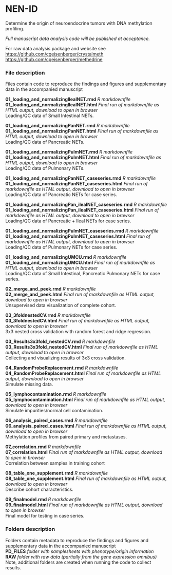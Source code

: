 # NEN-ID
Determine the origin of neuroendocrine tumors with DNA methylation profiling.  

*Full manuscript data analysis code will be published at acceptance.*

For raw data analysis package and website see  
https://github.com/cgeisenberger/crystalmeth  
https://github.com/cgeisenberger/methedrine  

### File description
Files contain code to reproduce the findings and figures and supplementary data in the accompanied manuscript  

**01_loading_and_normalizingIlealNET.rmd** *R markdownfile*  
**01_loading_and_normalizingIlealNET.html** *Final run of markdownfile as HTML output, download to open in browser*  
Loading/QC data of Small Intestinal NETs.  

**01_loading_and_normalizingPanNET.rmd** *R markdownfile*  
**01_loading_and_normalizingPanNET.html** *Final run of markdownfile as HTML output, download to open in browser*  
Loading/QC data of Pancreatic NETs.  

**01_loading_and_normalizingPulmNET.rmd** *R markdownfile*  
**01_loading_and_normalizingPulmNET.html** *Final run of markdownfile as HTML output, download to open in browser*  
Loading/QC data of Pulmonary NETs.  

**01_loading_and_normalizingPanNET_caseseries.rmd** *R markdownfile*  
**01_loading_and_normalizingPanNET_caseseries.html** *Final run of markdownfile as HTML output, download to open in browser*  
Loading/QC data of Pancreatic NETs for case series.  

**01_loading_and_normalizingPan_ilealNET_caseseries.rmd** *R markdownfile*  
**01_loading_and_normalizingPan_ilealNET_caseseries.html** *Final run of markdownfile as HTML output, download to open in browser*  
Loading/QC data of Pancreatic + Ileal NETs for case series.  

**01_loading_and_normalizingPulmNET_caseseries.rmd** *R markdownfile*  
**01_loading_and_normalizingPulmNET_caseseries.html** *Final run of markdownfile as HTML output, download to open in browser*  
Loading/QC data of Pulmonary NETs for case series.  

**01_loading_and_normalizingUMCU.rmd** *R markdownfile*  
**01_loading_and_normalizingUMCU.html** *Final run of markdownfile as HTML output, download to open in browser*  
Loading/QC data of Small Intestinal, Pancreatic Pulmonary NETs for case series.  

**02_merge_and_peek.rmd** *R markdownfile*  
**02_merge_and_peek.html** *Final run of markdownfile as HTML output, download to open in browser*  
Unsupervised data visualization of complete cohort.  

**03_3foldnestedCV.rmd** *R markdownfile*  
**03_3foldnestedCV.html** *Final run of markdownfile as HTML output, download to open in browser*  
3x3 nested cross validation with random forest and ridge regression.  

**03_Results3x3fold_nestedCV.rmd** *R markdownfile*  
**03_Results3x3fold_nestedCV.html** *Final run of markdownfile as HTML output, download to open in browser*  
Collecting and visualizing results of 3x3 cross validation.  

**04_RandomProbeReplacement.rmd** *R markdownfile*  
**04_RandomProbeReplacement.html** *Final run of markdownfile as HTML output, download to open in browser*  
Simulate missing data.  

**05_lymphocontamination.rmd** *R markdownfile*  
**05_lymphocontamination.html** *Final run of markdownfile as HTML output, download to open in browser*  
Simulate impurities/normal cell contamination.  

**06_analysis_paired_cases.rmd** *R markdownfile*  
**06_analysis_paired_cases.html** *Final run of markdownfile as HTML output, download to open in browser*  
Methylation profiles from paired primary and metastases.  

**07_correlation.rmd** *R markdownfile*  
**07_correlation.html** *Final run of markdownfile as HTML output, download to open in browser*  
Correlation between samples in training cohort 

**08_table_one_supplement.rmd** *R markdownfile*  
**08_table_one_supplement.html** *Final run of markdownfile as HTML output, download to open in browser*  
Describe cohort characteristics.  

**09_finalmodel.rmd** *R markdownfile*  
**09_finalmodel.html** *Final run of markdownfile as HTML output, download to open in browser*  
Final model for testing in case series.  

### Folders description
Folders contain metadata to reproduce the findings and figures and supplementary data in the accompanied manuscript  
**PD_FILES** *folder with samplesheets with phenotype/origin information*  
**RAW** *folder with raw data (partially from the gene expression omnibus)*  
Note, additional folders are created when running the code to collect results. 
